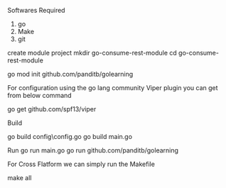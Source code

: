 Softwares Required
1. go
2. Make 
3. git

create module project 
mkdir go-consume-rest-module
cd go-consume-rest-module

go mod init github.com/panditb/golearning <pass ure git hub repo>

For configuration using the go lang community Viper plugin you can get from below command

go get github.com/spf13/viper

Build 

go build config\config.go
go build main.go

Run 
go run main.go
go run github.com/panditb/golearning

For Cross Flatform we can simply run the Makefile

make all

